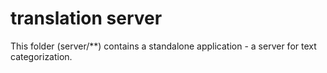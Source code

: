 translation server
==================

This folder (server/**) contains a standalone application - 
a server for text categorization.

 